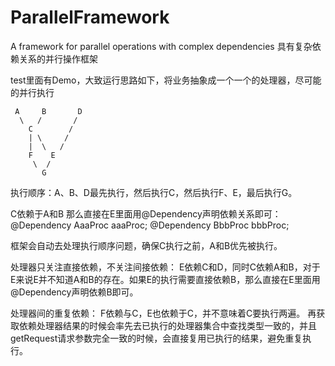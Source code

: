 # ParallelFramework
A framework for parallel operations with complex dependencies 具有复杂依赖关系的并行操作框架

test里面有Demo，大致运行思路如下，将业务抽象成一个一个的处理器，尽可能的并行执行

     A     B       D
      \   /       /
        C        / 
        | \     /
        |  \   /
        F    E
         \  /
           G 
     			
执行顺序：A、B、D最先执行，然后执行C，然后执行F、E，最后执行G。

C依赖于A和B
那么直接在E里面用@Dependency声明依赖关系即可：
    @Dependency
    AaaProc aaaProc;
    @Dependency
    BbbProc bbbProc;

框架会自动去处理执行顺序问题，确保C执行之前，A和B优先被执行。

处理器只关注直接依赖，不关注间接依赖：
E依赖C和D，同时C依赖A和B，对于E来说E并不知道A和B的存在。如果E的执行需要直接依赖B，那么直接在E里面用@Dependency声明依赖B即可。

处理器间的重复依赖：
F依赖与C，E也依赖于C，并不意味着C要执行两遍。
再获取依赖处理器结果的时候会率先去已执行的处理器集合中查找类型一致的，并且getRequest请求参数完全一致的时候，会直接复用已执行的结果，避免重复执行。


